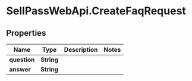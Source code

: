 # SellPassWebApi.CreateFaqRequest

## Properties

Name | Type | Description | Notes
------------ | ------------- | ------------- | -------------
**question** | **String** |  | 
**answer** | **String** |  | 


